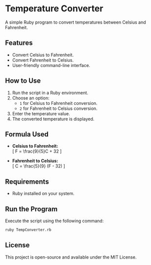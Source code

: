 # Temperature Converter

A simple Ruby program to convert temperatures between Celsius and Fahrenheit.

## Features
- Convert Celsius to Fahrenheit.
- Convert Fahrenheit to Celsius.
- User-friendly command-line interface.

## How to Use
1. Run the script in a Ruby environment.
2. Choose an option:
   - `1` for Celsius to Fahrenheit conversion.
   - `2` for Fahrenheit to Celsius conversion.
3. Enter the temperature value.
4. The converted temperature is displayed.

## Formula Used
- **Celsius to Fahrenheit:**  
  \[ F = \frac{9}{5}C + 32 \]

- **Fahrenheit to Celsius:**  
  \[ C = \frac{5}{9} (F - 32) \]

## Requirements
- Ruby installed on your system.

## Run the Program
Execute the script using the following command:

```sh
ruby TempConverter.rb
```

## License
This project is open-source and available under the MIT License.
